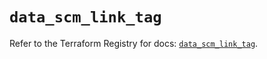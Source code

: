 # `data_scm_link_tag`

Refer to the Terraform Registry for docs: [`data_scm_link_tag`](https://registry.terraform.io/providers/paloaltonetworks/scm/1.0.2/docs/data-sources/link_tag).
